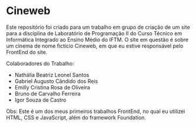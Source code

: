# Cineweb
Este repositório foi criado para um trabalho em grupo de criação de um site para a disciplina de Laboratório de Programação II do Curso Técnico em Informática Integrado ao Ensino Médio do IFTM. O site em questão é sobre um cinema de nome fictício Cineweb, em que eu estive responsável pelo FrontEnd do site.

Colaboradores do Trabalho:
- Nathália Beatriz Leonel Santos
- Gabriel Augusto Cândido dos Reis
- Emilly Cristina Rosa de Oliveira
- Bruno de Carvalho Ferreira
- Igor Souza de Castro

Obs: Este é um dos meus primeiros trabalhos FrontEnd, no qual eu utilizei HTML, CSS e JavaScript, além do framework Foundation.
